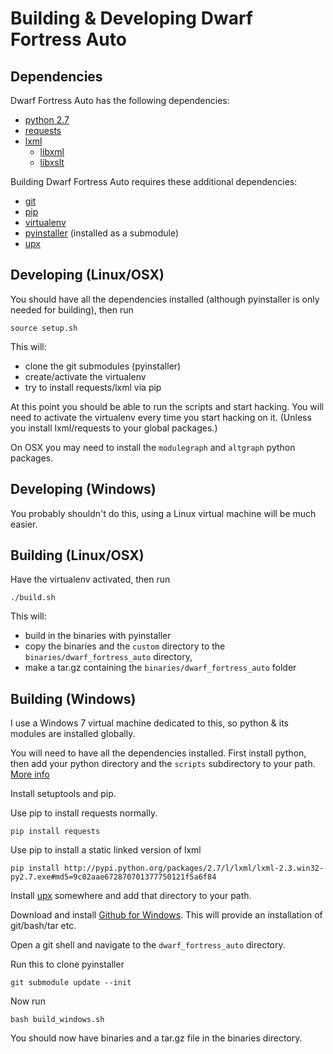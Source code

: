# Building & Developing Dwarf Fortress Auto

## Dependencies

Dwarf Fortress Auto has the following dependencies:
- [python 2.7](http://www.python.org/)
- [requests](http://docs.python-requests.org/en/latest/index.html)
- [lxml](http://lxml.de/installation.html)
    - [libxml](http://xmlsoft.org/)
    - [libxslt](http://xmlsoft.org/)

Building Dwarf Fortress Auto requires these additional dependencies:
- [git](http://git-scm.com/)
- [pip](http://www.pip-installer.org/)
- [virtualenv](http://www.virtualenv.org/)
- [pyinstaller](http://www.pyinstaller.org/) (installed as a submodule)
- [upx](http://upx.sourceforge.net/)

## Developing (Linux/OSX)

You should have all the dependencies installed (although
pyinstaller is only needed for building), then run

    source setup.sh

This will:

- clone the git submodules (pyinstaller)
- create/activate the virtualenv
- try to install requests/lxml via pip

At this point you should be able to run the scripts and
start hacking. You will need to activate the virtualenv
every time you start hacking on it. (Unless you install
lxml/requests to your global packages.)

On OSX you may need to install the `modulegraph` and
`altgraph` python packages.

## Developing (Windows)

You probably shouldn't do this, using a Linux virtual
machine will be much easier.

## Building (Linux/OSX)

Have the virtualenv activated, then run

    ./build.sh

This will:
- build in the binaries with pyinstaller
- copy the binaries and the `custom` directory to the
  `binaries/dwarf_fortress_auto` directory,
- make a tar.gz containing the `binaries/dwarf_fortress_auto` folder

## Building (Windows)

I use a Windows 7 virtual machine dedicated to this, so
python & its modules are installed globally.

You will need to have all the dependencies installed. First
install python, then add your python directory and the `scripts`
subdirectory to your path. [More info](http://stackoverflow.com/questions/6318156/adding-python-path-on-windows-7)

Install setuptools and pip.

Use pip to install requests normally.

    pip install requests

Use pip to install a static linked version of lxml

    pip install http://pypi.python.org/packages/2.7/l/lxml/lxml-2.3.win32-py2.7.exe#md5=9c02aae672870701377750121f5a6f84

Install [upx](http://upx.sourceforge.net/) somewhere and add
that directory to your path.

Download and install [Github for Windows](http://windows.github.com/).
This will provide an installation of git/bash/tar etc.

Open a git shell and navigate to the `dwarf_fortress_auto` directory.

Run this to clone pyinstaller

    git submodule update --init

Now run

    bash build_windows.sh

You should now have binaries and a tar.gz file in the binaries directory.
